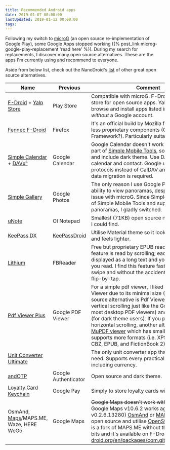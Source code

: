 ```yaml
---
title: Recommended Android apps
date: 2019-01-07 00:00:00
lastUpdated: 2019-01-12 00:00:00
tags:
---
```


Following my switch to [microG](https://microg.org/) (an open source re-implementation of Google Play), some Google Apps stopped working ({% post_link microg-google-play-replacement 'read here' %}). During my search for replacements, I discover many open source alternatives. These are the apps I'm currently using and recommend to everyone.

<!-- more -->

Aside from below list, check out the NanoDroid's [list](https://gitlab.com/Nanolx/NanoDroid/blob/master/doc/Applications.md) of other great open source alternatives.

Name | Previous | Comment
--- | --- | ---
[F-Droid](https://f-droid.org/) + [Yalp Store](https://github.com/yeriomin/YalpStore) | Play Store | Compatible with microG. F-Droid is an app store for open source apps. Yalp Store is to browse and install apps listed in Google Play *without* a Google account.
[Fennec F-Droid](https://f-droid.org/en/packages/org.mozilla.fennec_fdroid/) | Firefox | It's an official build by Mozilla for F-Droid with less proprietary components (Google Services Framework?). Particularly suitable for [microG](https://microg.org/).
[Simple Calendar](https://github.com/SimpleMobileTools/Simple-Calendar) + [DAVx⁵](https://www.davx5.com/) | Google Calendar | Google Calendar doesn't work with microG. It's part of [Simple Mobile Tools](https://simplemobiletools.github.io/), so it's open source and include dark theme. Use DAVx⁵ to sync calendar and contact. Google uses proprietary protocols instead of CalDAV and CardDAV, so data migration is required.
[Simple Gallery](https://github.com/SimpleMobileTools/Simple-Gallery) | Google Photos | The only reason I use Google Photos is the ability to view panoramas, despite having no issue with microG. Since Simple Gallery is part of Simple Mobile Tools and supports panoramas, I gladly switched.
[uNote](https://gitlab.com/Varlorg/uNote) | OI Notepad | Smallest (71KB) open source notepad app that I could find.
[KeePass DX](https://www.keepassdx.com/) | [KeePassDroid](http://www.keepassdroid.com/) | Utilise Material theme so it looks more modern and feels lighter.
[Lithium](https://play.google.com/store/apps/details?id=com.faultexception.reader&hl=en) | FBReader | Free but proprietary EPUB reader. The best feature is read by scrolling; each chapter is displayed as a long text and you scroll down as you read. I find this feature faster than flip-by-swipe and without the accidental touch issue of flip-by-tap.
[Pdf Viewer Plus](https://github.com/JavaCafe01/PdfViewer) | Google PDF Viewer | For a simple pdf viewer, I liked Google PDF Viewer due to its minimal size ([5MB](https://www.apkmirror.com/apk/google-inc/google-pdf-viewer/google-pdf-viewer-2-7-332-10-release/google-pdf-viewer-2-7-332-10-40-android-apk-download/)). An open-source alternative is Pdf Viewer Plus. It uses vertical scrolling just like the Google's (and most desktop PDF viewers) and offers themes (for dark theme users). If you prefer/don't mind horizontal scrolling, another alternative is [MuPDF viewer](https://f-droid.org/en/packages/com.artifex.mupdf.viewer.app/) which has smaller APK and supports more formats (i.e. XPS, OpenXPS, CBZ, EPUB, and FictionBook 2).
[Unit Converter Ultimate](https://github.com/physphil/UnitConverterUltimate) |  | The only unit converter app that you would ever need. Supports every practically possible units including currency.
[andOTP](https://github.com/andOTP/andOTP) | Google Authenticator | Open source and dark theme.
[Loyalty Card Keychain](https://f-droid.org/packages/protect.card_locker/) | Google Pay | Simply to store loyalty cards with barcode.
OsmAnd, [Maps](https://f-droid.org/en/packages/com.github.axet.maps/)/MAPS.ME, Waze, HERE WeGo | Google Maps | ~~Google Maps doesn't work with microG.~~ (Edit: Google Maps v10.6.2 works again on microG v0.2.6.13280) [OsmAnd](https://github.com/osmandapp) or [MAPS.ME](https://github.com/mapsme/omim) which are open source and utilise [OpenStreetMap](https://www.openstreetmap.org/). *Maps* is a fork of MAPS.ME without the proprietary bits and it's available on F-Droid (https://f-droid.org/en/packages/com.github.axet.maps/).
